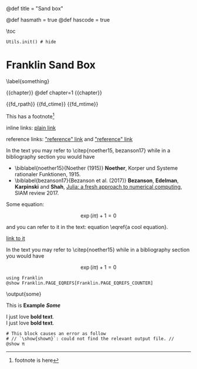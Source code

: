 @def title = "Sand box"

@def hasmath = true
@def hascode = true

\toc <!-- table of contents -->


```julia:mystate
Utils.init() # hide
```

# Franklin Sand Box

\label{something}

{{chapter}}
@def chapter=1
{{chapter}}

{{fd_rpath}}
{{fd_ctime}}
{{fd_mtime}}

This has a footnote[^1]

[^1]: footnote is here

inline links: [plain link](https:://www.wikipedia.org)

reference links: ["reference" link][reflink] and ["reference" link][]

[reflink]: https://www.wikipedia.org
["reference" link]: https://www.wikipedia.org

In the text you may refer to \citep{noether15, bezanson17} while in a bibliography section you would have

* \biblabel{noether15}{Noether (1915)} **Noether**, Korper und Systeme rationaler Funktionen, 1915.
* \biblabel{bezanson17}{Bezanson et al. (2017)} **Bezanson**, **Edelman**, **Karpinski** and **Shah**, [Julia: a fresh approach to numerical computing](https://julialang.org/publications/julia-fresh-approach-BEKS.pdf), SIAM review 2017.

Some equation:

$$\exp(i\pi) + 1 = 0 \label{a cool equation}$$

and you can refer to it in the text: equation \eqref{a cool equation}.

[link to it](#something)

In the text you may refer to \citep{noether15} while in a bibliography section you would have

$$\exp(i\pi) + 1 = 0 \label{a cool equation}$$


```julia:some
using Franklin
@show Franklin.PAGE_EQREFS[Franklin.PAGE_EQREFS_COUNTER]
```

\output{some}


This is **Example** **_Some_**


I just love **bold text**. \
I just love __bold text__.


```julia:showπ
# This block causes an error as follow
# // `\show{showπ}`: could not find the relevant output file. //
@show π
```
